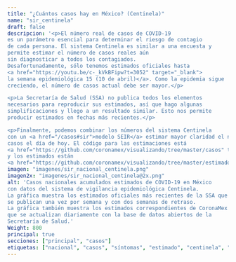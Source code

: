 ```yaml
---
title: "¿Cuántos casos hay en México? (Centinela)"
name: "sir_centinela"
draft: false
descripcion: '<p>El número real de casos de COVID-19
es un parámetro esencial para determinar el riesgo de contagio
de cada persona. El sistema Centinela es similar a una encuesta y
permite estimar el número de casos reales aún
sin diagnosticar a todos los contagiados.
Desafortunadamente, sólo tenemos estimados oficiales hasta
<a href="https://youtu.be/c-_kVkBFipw?t=3052" target="_blank">
la semana epidemiológica 15 (10 de abril)</a>. Como la epidemia sigue
creciendo, el número de casos actual debe ser mayor.</p>

<p>La Secretaría de Salud (SSA) no publica todos los elementos
necesarios para reproducir sus estimados, así que hago algunas
simplificaciones y llego a un resultado similar. Esto nos permite
producir estimados en fechas más recientes.</p>

<p>Finalmente, podemos combinar los números del sistema Centinela
con un <a href="/casos#sir">modelo SEIR</a> estimar mayor claridad el número de
casos el día de hoy. El código para las estimaciones está
<a href="https://github.com/coronamex/visualizando/tree/master/casos" target="_blank">aquío</a>,
y los estimados están
<a href="https://github.com/coronamex/visualizando/tree/master/estimados" target="blank">aquí</a>.</p>'
imagen: "imagenes/sir_nacional_centinela.png"
imagen2x: "imagenes/sir_nacional_centinela@2x.png"
alt: 'Casos nacionales acumulados estimados de COVID-19 en México
con datos del sistema de vigilancia epidemiológica Centinela.
La gráfica muestra los estimados oficiales más recientes de la SSA que
se publican una vez por semana y con dos semanas de retraso.
La gráfica también muestra los estimados correspondientes de CoronaMex
que se actualizan diariamente con la base de datos abiertos de la
Secretaría de Salud.'
Weight: 800
principal: true
secciones: ["principal", "casos"]
etiquetas: ["nacional", "casos", "síntomas", "estimado", "centinela", "SIR"]
---
```

